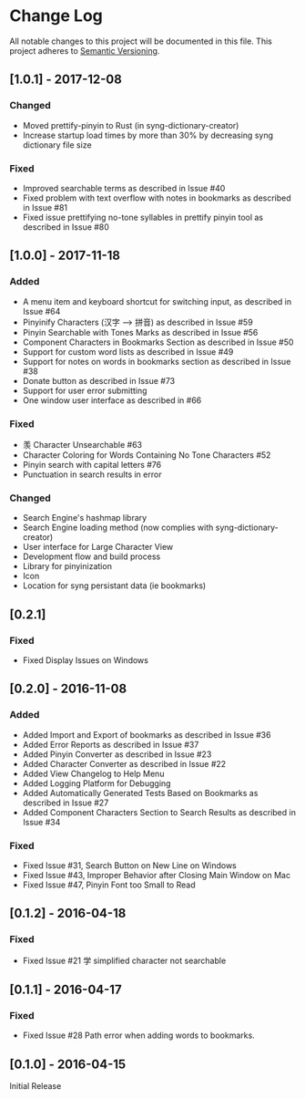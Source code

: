 # Change Log
All notable changes to this project will be documented in this file. This project adheres to [Semantic Versioning](http://semver.org/).

## [1.0.1] - 2017-12-08
### Changed
- Moved prettify-pinyin to Rust (in syng-dictionary-creator)
- Increase startup load times by more than 30% by decreasing syng dictionary file size

### Fixed
- Improved searchable terms as described in Issue #40
- Fixed problem with text overflow with notes in bookmarks as described in Issue #81
- Fixed issue prettifying no-tone syllables in prettify pinyin tool as described in Issue #80

## [1.0.0] - 2017-11-18
### Added
- A menu item and keyboard shortcut for switching input, as described in Issue #64
- Pinyinify Characters (汉字 --> 拼音) as described in Issue #59
- Pinyin Searchable with Tones Marks as described in Issue #56
- Component Characters in Bookmarks Section as described in Issue #50
- Support for custom word lists as described in Issue #49
- Support for notes on words in bookmarks section as described in Issue #38
- Donate button as described in Issue #73
- Support for user error submitting
- One window user interface as described in #66

### Fixed
- 羡 Character Unsearchable #63
- Character Coloring for Words Containing No Tone Characters #52
- Pinyin search with capital letters #76
- Punctuation in search results in error

### Changed
- Search Engine's hashmap library
- Search Engine loading method (now complies with syng-dictionary-creator)
- User interface for Large Character View
- Development flow and build process
- Library for pinyinization
- Icon
- Location for syng persistant data (ie bookmarks)

## [0.2.1]
### Fixed
- Fixed Display Issues on Windows

## [0.2.0] - 2016-11-08
### Added
- Added Import and Export of bookmarks as described in Issue #36
- Added Error Reports as described in Issue #37
- Added Pinyin Converter as described in Issue #23
- Added Character Converter as described in Issue #22
- Added View Changelog to Help Menu
- Added Logging Platform for Debugging
- Added Automatically Generated Tests Based on Bookmarks as described in Issue #27
- Added Component Characters Section to Search Results as described in Issue #34

### Fixed
- Fixed Issue #31, Search Button on New Line on Windows
- Fixed Issue #43, Improper Behavior after Closing Main Window on Mac
- Fixed Issue #47, Pinyin Font too Small to Read

## [0.1.2] - 2016-04-18
### Fixed
- Fixed Issue #21 学 simplified character not searchable

## [0.1.1] - 2016-04-17
### Fixed
- Fixed Issue #28 Path error when adding words to bookmarks.

## [0.1.0] - 2016-04-15
Initial Release
